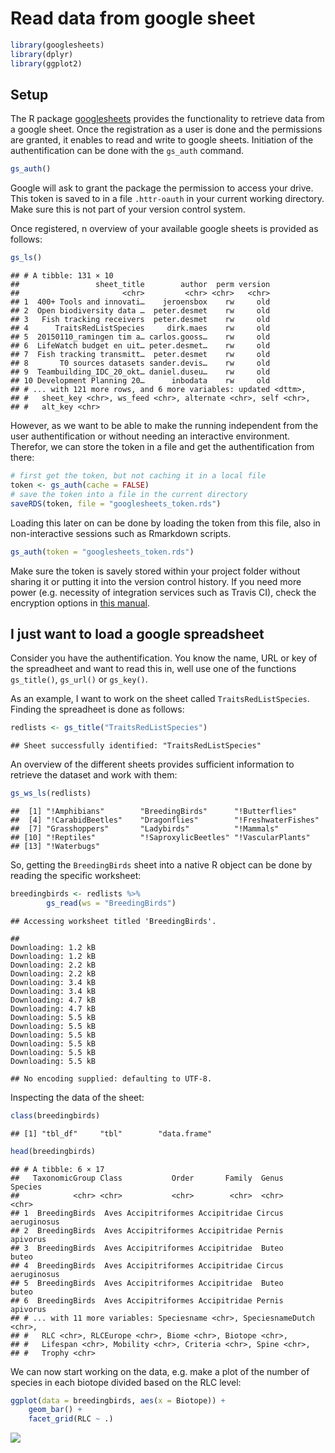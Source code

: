 Read data from google sheet
================

``` r
library(googlesheets)
library(dplyr)
library(ggplot2)
```

Setup
-----

The R package [googlesheets](https://github.com/jennybc/googlesheets/blob/master/README.md) provides the functionality to retrieve data from a google sheet. Once the registration as a user is done and the permissions are granted, it enables to read and write to google sheets. Initiation of the authentification can be done with the `gs_auth` command.

``` r
gs_auth()
```

Google will ask to grant the package the permission to access your drive. This token is saved to in a file `.httr-oauth` in your current working directory. Make sure this is not part of your version control system.

Once registered, n overview of your available google sheets is provided as follows:

``` r
gs_ls()
```

    ## # A tibble: 131 × 10
    ##                 sheet_title        author  perm version
    ##                       <chr>         <chr> <chr>   <chr>
    ## 1  400+ Tools and innovati…    jeroensbox    rw     old
    ## 2  Open biodiversity data …  peter.desmet    rw     old
    ## 3   Fish tracking receivers  peter.desmet    rw     old
    ## 4      TraitsRedListSpecies     dirk.maes    rw     old
    ## 5  20150110_ramingen tim a… carlos.gooss…    rw     old
    ## 6  LifeWatch budget en uit… peter.desmet…    rw     old
    ## 7  Fish tracking transmitt…  peter.desmet    rw     old
    ## 8       T0 sources datasets sander.devis…    rw     old
    ## 9  Teambuilding_IDC_20_okt… daniel.duseu…    rw     old
    ## 10 Development Planning 20…      inbodata    rw     old
    ## # ... with 121 more rows, and 6 more variables: updated <dttm>,
    ## #   sheet_key <chr>, ws_feed <chr>, alternate <chr>, self <chr>,
    ## #   alt_key <chr>

However, as we want to be able to make the running independent from the user authentification or without needing an interactive environment. Therefor, we can store the token in a file and get the authentification from there:

``` r
# first get the token, but not caching it in a local file
token <- gs_auth(cache = FALSE)
# save the token into a file in the current directory
saveRDS(token, file = "googlesheets_token.rds")
```

Loading this later on can be done by loading the token from this file, also in non-interactive sessions such as Rmarkdown scripts.

``` r
gs_auth(token = "googlesheets_token.rds")
```

Make sure the token is savely stored within your project folder without sharing it or putting it into the version control history. If you need more power (e.g. necessity of integration services such as Travis CI), check the encryption options in [this manual](https://rawgit.com/jennybc/googlesheets/master/vignettes/managing-auth-tokens.html).

I just want to load a google spreadsheet
----------------------------------------

Consider you have the authentification. You know the name, URL or key of the spreadheet and want to read this in, well use one of the functions `gs_title()`, `gs_url()` or `gs_key()`.

As an example, I want to work on the sheet called `TraitsRedListSpecies`. Finding the spreadheet is done as follows:

``` r
redlists <- gs_title("TraitsRedListSpecies")
```

    ## Sheet successfully identified: "TraitsRedListSpecies"

An overview of the different sheets provides sufficient information to retrieve the dataset and work with them:

``` r
gs_ws_ls(redlists)
```

    ##  [1] "!Amphibians"        "BreedingBirds"      "!Butterflies"      
    ##  [4] "!CarabidBeetles"    "Dragonflies"        "!FreshwaterFishes" 
    ##  [7] "Grasshoppers"       "Ladybirds"          "!Mammals"          
    ## [10] "!Reptiles"          "!SaproxylicBeetles" "!VascularPlants"   
    ## [13] "!Waterbugs"

So, getting the `BreedingBirds` sheet into a native R object can be done by reading the specific worksheet:

``` r
breedingbirds <- redlists %>% 
        gs_read(ws = "BreedingBirds")
```

    ## Accessing worksheet titled 'BreedingBirds'.

    ## 
    Downloading: 1.2 kB     
    Downloading: 1.2 kB     
    Downloading: 2.2 kB     
    Downloading: 2.2 kB     
    Downloading: 3.4 kB     
    Downloading: 3.4 kB     
    Downloading: 4.7 kB     
    Downloading: 4.7 kB     
    Downloading: 5.5 kB     
    Downloading: 5.5 kB     
    Downloading: 5.5 kB     
    Downloading: 5.5 kB     
    Downloading: 5.5 kB     
    Downloading: 5.5 kB

    ## No encoding supplied: defaulting to UTF-8.

Inspecting the data of the sheet:

``` r
class(breedingbirds)
```

    ## [1] "tbl_df"     "tbl"        "data.frame"

``` r
head(breedingbirds)
```

    ## # A tibble: 6 × 17
    ##   TaxonomicGroup Class           Order       Family  Genus     Species
    ##            <chr> <chr>           <chr>        <chr>  <chr>       <chr>
    ## 1  BreedingBirds  Aves Accipitriformes Accipitridae Circus aeruginosus
    ## 2  BreedingBirds  Aves Accipitriformes Accipitridae Pernis    apivorus
    ## 3  BreedingBirds  Aves Accipitriformes Accipitridae  Buteo       buteo
    ## 4  BreedingBirds  Aves Accipitriformes Accipitridae Circus aeruginosus
    ## 5  BreedingBirds  Aves Accipitriformes Accipitridae  Buteo       buteo
    ## 6  BreedingBirds  Aves Accipitriformes Accipitridae Pernis    apivorus
    ## # ... with 11 more variables: Speciesname <chr>, SpeciesnameDutch <chr>,
    ## #   RLC <chr>, RLCEurope <chr>, Biome <chr>, Biotope <chr>,
    ## #   Lifespan <chr>, Mobility <chr>, Criteria <chr>, Spine <chr>,
    ## #   Trophy <chr>

We can now start working on the data, e.g. make a plot of the number of species in each biotope divided based on the RLC level:

``` r
ggplot(data = breedingbirds, aes(x = Biotope)) +
    geom_bar() + 
    facet_grid(RLC ~ .)
```

![](/home/stijn_vanhoey/githubs/inbo_tutorials/output/data-handling/googlesheet-R_files/figure-markdown_github/unnamed-chunk-12-1.png)
